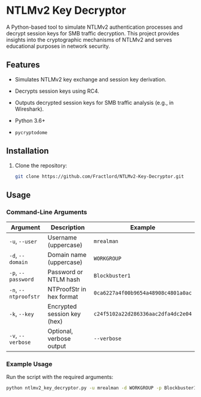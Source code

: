 # NTLMv2 Key Decryptor

A Python-based tool to simulate NTLMv2 authentication processes and decrypt session keys for SMB traffic decryption. This project provides insights into the cryptographic mechanisms of NTLMv2 and serves educational purposes in network security.

## Features
- Simulates NTLMv2 key exchange and session key derivation.
- Decrypts session keys using RC4.
- Outputs decrypted session keys for SMB traffic analysis (e.g., in Wireshark).


- Python 3.6+
- `pycryptodome`

## Installation
1. Clone the repository:
   ```bash
   git clone https://github.com/Fractlord/NTLMv2-Key-Decryptor.git

## Usage

### Command-Line Arguments

| Argument         | Description                              | Example                           |
|------------------|------------------------------------------|-----------------------------------|
| `-u`, `--user`   | Username (uppercase)                     | `mrealman`                        |
| `-d`, `--domain` | Domain name (uppercase)                  | `WORKGROUP`                       |
| `-p`, `--password` | Password or NTLM hash                  | `Blockbuster1`                    |
| `-n`, `--ntproofstr` | NTProofStr in hex format             | `0ca6227a4f00b9654a48908c4801a0ac`|
| `-k`, `--key`    | Encrypted session key (hex)              | `c24f5102a22d286336aac2dfa4dc2e04`|
| `-v`, `--verbose` | Optional, verbose output                | `--verbose`                       |

### Example Usage

Run the script with the required arguments:

```bash
python ntlmv2_key_decryptor.py -u mrealman -d WORKGROUP -p Blockbuster1 -n 0ca6227a4f00b9654a48908c4801a0ac -k c24f5102a22d286336aac2dfa4dc2e04 --verbose





